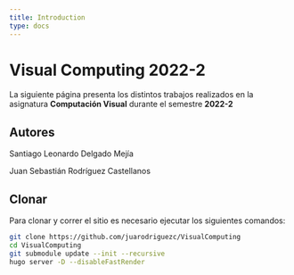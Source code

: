 ```yaml
---
title: Introduction
type: docs
---
```


# Visual Computing  2022-2
La siguiente página presenta los distintos trabajos realizados en la asignatura **Computación Visual** durante el semestre **2022-2**

## Autores

Santiago Leonardo Delgado Mejía 
    
Juan Sebastián Rodríguez Castellanos

## Clonar

Para clonar y correr el sitio es necesario ejecutar los siguientes comandos:

```sh
git clone https://github.com/juarodriguezc/VisualComputing
cd VisualComputing
git submodule update --init --recursive
hugo server -D --disableFastRender
```